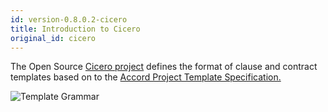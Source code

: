 ```yaml
---
id: version-0.8.0.2-cicero
title: Introduction to Cicero
original_id: cicero
---
```


The Open Source [Cicero project](https://github.com/accordproject/cicero) defines the format of clause and contract templates based on to the [Accord Project Template Specification.](accordproject-specification)

![Template Grammar](/docs/assets/grammar.png)
